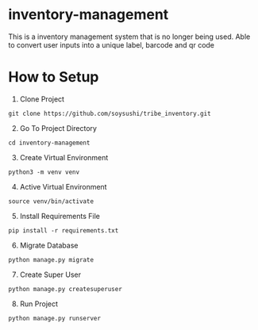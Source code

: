 # inventory-management
This is a inventory management system that is no longer being used. Able to convert user inputs into a unique label, barcode and qr code

# How to Setup
1. Clone Project
```
git clone https://github.com/soysushi/tribe_inventory.git
```

2. Go To Project Directory
```
cd inventory-management
```
3. Create Virtual Environment
```
python3 -m venv venv
```
4. Active Virtual Environment
```
source venv/bin/activate
```
5. Install Requirements File
```
pip install -r requirements.txt
```
6. Migrate Database
```
python manage.py migrate
```
7. Create Super User
```
python manage.py createsuperuser
```
8. Run Project
```
python manage.py runserver
```
